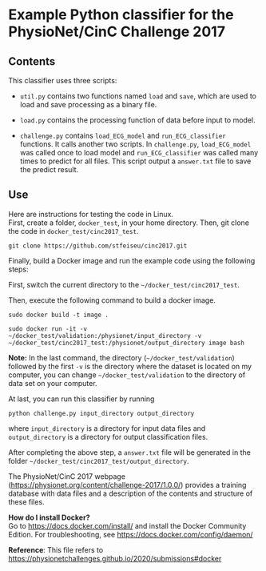 # Example Python classifier for the PhysioNet/CinC Challenge 2017

## Contents

This classifier uses three scripts:

* `util.py` contains two functions named `load` and `save`, which are used to load and save processing as a binary file.

* `load.py` contains the processing function of data before input to model.

* `challenge.py` contains `load_ECG_model` and `run_ECG_classifier` functions. It calls another two scripts. In `challenge.py`,    `load_ECG_model` was called once to load model and `run_ECG_classifier` was called many times to predict for all files. This script output a `answer.txt` file to save the predict result. 

## Use

Here are instructions for testing the code in Linux.  
 First, create a folder, `docker_test`, in your home directory. Then, git clone the code in `docker_test/cinc2017_test`. 
 
    git clone https://github.com/stfeiseu/cinc2017.git

 Finally, build a Docker image and run the example code using the following steps:  

 First, switch the current directory to the `~/docker_test/cinc2017_test`.   

 Then, execute the following command to build a docker image. 

    sudo docker build -t image .

    sudo docker run -it -v ~/docker_test/validation:/physionet/input_directory -v ~/docker_test/cinc2017_test:/physionet/output_directory image bash

**Note:** In the last command, the directory (`~/docker_test/validation`) followed by the first `-v` is the directory where the dataset is located on my computer, you can change `~/docker_test/validation` to the directory of data set on your computer.   

At last, you can run this classifier by running

    python challenge.py input_directory output_directory

where `input_directory` is a directory for input data files and `output_directory` is a directory for output classification files.    

After completing the above step, a `answer.txt` file will be generated in the folder `~/docker_test/cinc2017_test/output_directory`. 

The PhysioNet/CinC 2017 webpage (https://physionet.org/content/challenge-2017/1.0.0/) provides a training database with data files
and a description of the contents and structure of these files.

**How do I install Docker?**  
Go to https://docs.docker.com/install/ and install the Docker Community Edition. For troubleshooting, see https://docs.docker.com/config/daemon/


**Reference**: This file refers to https://physionetchallenges.github.io/2020/submissions#docker 